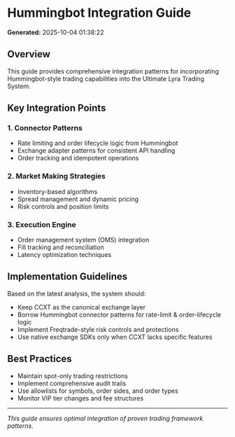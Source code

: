 # Hummingbot Integration Guide

**Generated:** 2025-10-04 01:38:22

## Overview

This guide provides comprehensive integration patterns for incorporating Hummingbot-style trading capabilities into the Ultimate Lyra Trading System.

## Key Integration Points

### 1. Connector Patterns
- Rate limiting and order lifecycle logic from Hummingbot
- Exchange adapter patterns for consistent API handling
- Order tracking and idempotent operations

### 2. Market Making Strategies
- Inventory-based algorithms
- Spread management and dynamic pricing
- Risk controls and position limits

### 3. Execution Engine
- Order management system (OMS) integration
- Fill tracking and reconciliation
- Latency optimization techniques

## Implementation Guidelines

Based on the latest analysis, the system should:
- Keep CCXT as the canonical exchange layer
- Borrow Hummingbot connector patterns for rate-limit & order-lifecycle logic
- Implement Freqtrade-style risk controls and protections
- Use native exchange SDKs only when CCXT lacks specific features

## Best Practices

- Maintain spot-only trading restrictions
- Implement comprehensive audit trails
- Use allowlists for symbols, order sides, and order types
- Monitor VIP tier changes and fee structures

---

*This guide ensures optimal integration of proven trading framework patterns.*
